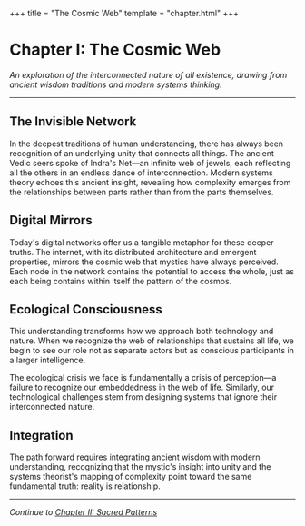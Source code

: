 +++
title = "The Cosmic Web"
template = "chapter.html"
+++

# Chapter I: The Cosmic Web

*An exploration of the interconnected nature of all existence, drawing from ancient wisdom traditions and modern systems thinking.*

---

## The Invisible Network

In the deepest traditions of human understanding, there has always been recognition of an underlying unity that connects all things. The ancient Vedic seers spoke of Indra's Net—an infinite web of jewels, each reflecting all the others in an endless dance of interconnection. Modern systems theory echoes this ancient insight, revealing how complexity emerges from the relationships between parts rather than from the parts themselves.

## Digital Mirrors

Today's digital networks offer us a tangible metaphor for these deeper truths. The internet, with its distributed architecture and emergent properties, mirrors the cosmic web that mystics have always perceived. Each node in the network contains the potential to access the whole, just as each being contains within itself the pattern of the cosmos.

## Ecological Consciousness

This understanding transforms how we approach both technology and nature. When we recognize the web of relationships that sustains all life, we begin to see our role not as separate actors but as conscious participants in a larger intelligence.

The ecological crisis we face is fundamentally a crisis of perception—a failure to recognize our embeddedness in the web of life. Similarly, our technological challenges stem from designing systems that ignore their interconnected nature.

## Integration

The path forward requires integrating ancient wisdom with modern understanding, recognizing that the mystic's insight into unity and the systems theorist's mapping of complexity point toward the same fundamental truth: reality is relationship.

---

*Continue to [Chapter II: Sacred Patterns](/chapters/chapter-2/)*